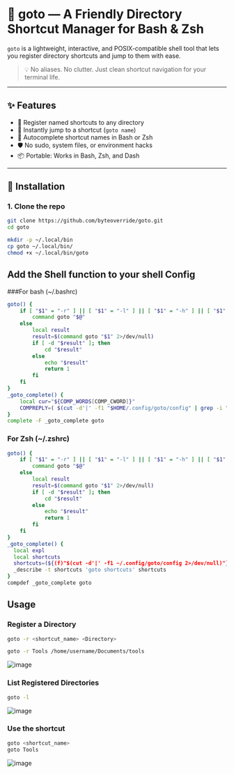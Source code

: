 # 🧭 goto — A Friendly Directory Shortcut Manager for Bash & Zsh

`goto` is a lightweight, interactive, and POSIX-compatible shell tool that lets you register directory shortcuts and jump to them with ease.

> 💡 No aliases. No clutter. Just clean shortcut navigation for your terminal life.

---

## ✨ Features

- 📁 Register named shortcuts to any directory
- 💨 Instantly jump to a shortcut (`goto name`)
- 🧠 Autocomplete shortcut names in Bash or Zsh
- 🛡️ No sudo, system files, or environment hacks
- 📦 Portable: Works in Bash, Zsh, and Dash

---

## 🔧 Installation

### 1. Clone the repo

```bash
git clone https://github.com/byteoverride/goto.git
cd goto
```

```bash
mkdir -p ~/.local/bin
cp goto ~/.local/bin/
chmod +x ~/.local/bin/goto
```

## Add the Shell function to your shell Config
###For bash (~/.bashrc)

```bash
goto() {
    if [ "$1" = "-r" ] || [ "$1" = "-l" ] || [ "$1" = "-h" ] || [ "$1" = "-d" ]; then
        command goto "$@"
    else
        local result
        result=$(command goto "$1" 2>/dev/null)
        if [ -d "$result" ]; then
            cd "$result"
        else
            echo "$result"
            return 1
        fi
    fi
}
_goto_complete() {
    local cur="${COMP_WORDS[COMP_CWORD]}"
    COMPREPLY=( $(cut -d'|' -f1 "$HOME/.config/goto/config" | grep -i "^$cur") )
}
complete -F _goto_complete goto

```

### For Zsh (~/.zshrc)

```bash
goto() {
    if [ "$1" = "-r" ] || [ "$1" = "-l" ] || [ "$1" = "-h" ] || [ "$1" = "-d" ]; then
        command goto "$@"
    else
        local result
        result=$(command goto "$1" 2>/dev/null)
        if [ -d "$result" ]; then
            cd "$result"
        else
            echo "$result"
            return 1
        fi
    fi
}
_goto_complete() {
  local expl
  local shortcuts
  shortcuts=(${(f)"$(cut -d'|' -f1 ~/.config/goto/config 2>/dev/null)"})
  _describe -t shortcuts 'goto shortcuts' shortcuts
}
compdef _goto_complete goto
```
## Usage 
### Register a Directory
```bash
goto -r <shortcut_name> <Directory>

goto -r Tools /home/username/Documents/tools

```
![image](https://github.com/user-attachments/assets/c27d05d7-4ffe-4739-8a70-20129641fe04)

### List Registered Directories 
```bash
goto -l
```
![image](https://github.com/user-attachments/assets/f9f7a172-1dd7-454a-be0e-f2ba831778e6)

### Use the shortcut
```bash
goto <shortcut_name>
goto Tools
```
![image](https://github.com/user-attachments/assets/b487e943-a397-4ffa-aa05-f9b2d06d42dd)





